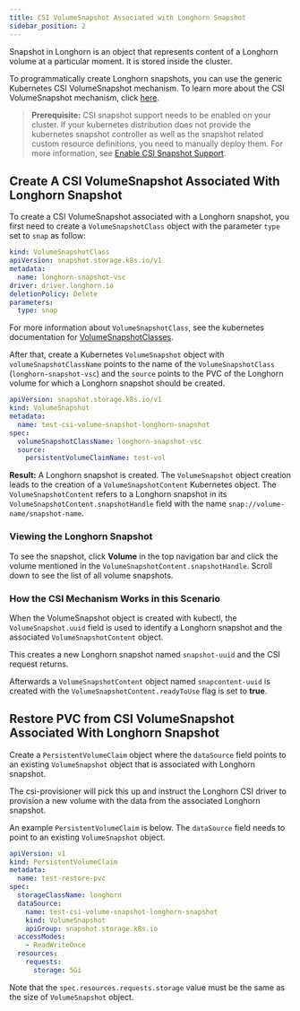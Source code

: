 ```yaml
---
title: CSI VolumeSnapshot Associated with Longhorn Snapshot
sidebar_position: 2
---
```


Snapshot in Longhorn is an object that represents content of a Longhorn volume at a particular moment. It is stored inside the cluster.

To programmatically create Longhorn snapshots, you can use the generic Kubernetes CSI VolumeSnapshot mechanism. To learn more about the CSI VolumeSnapshot mechanism, click [here](https://kubernetes.io/docs/concepts/storage/volume-snapshots/).

> **Prerequisite:** CSI snapshot support needs to be enabled on your cluster.
> If your kubernetes distribution does not provide the kubernetes snapshot controller
> as well as the snapshot related custom resource definitions, you need to manually deploy them.
> For more information, see [Enable CSI Snapshot Support](../enable-csi-snapshot-support).

## Create A CSI VolumeSnapshot Associated With Longhorn Snapshot

To create a CSI VolumeSnapshot associated with a Longhorn snapshot, you first need to create a `VolumeSnapshotClass` object
with the parameter `type` set to `snap` as follow:
```yaml
kind: VolumeSnapshotClass
apiVersion: snapshot.storage.k8s.io/v1
metadata:
  name: longhorn-snapshot-vsc
driver: driver.longhorn.io
deletionPolicy: Delete
parameters:
  type: snap
```
For more information about `VolumeSnapshotClass`, see the kubernetes documentation for [VolumeSnapshotClasses](https://kubernetes.io/docs/concepts/storage/volume-snapshot-classes/).

After that, create a Kubernetes `VolumeSnapshot` object with `volumeSnapshotClassName` points to the name of the `VolumeSnapshotClass` (`longhorn-snapshot-vsc`) and
the `source` points to the PVC of the Longhorn volume for which a Longhorn snapshot should be created.
```yaml
apiVersion: snapshot.storage.k8s.io/v1
kind: VolumeSnapshot
metadata:
  name: test-csi-volume-snapshot-longhorn-snapshot
spec:
  volumeSnapshotClassName: longhorn-snapshot-vsc
  source:
    persistentVolumeClaimName: test-vol
```

**Result:**
A Longhorn snapshot is created. The `VolumeSnapshot` object creation leads to the creation of a `VolumeSnapshotContent` Kubernetes object.
The `VolumeSnapshotContent` refers to a Longhorn snapshot in its `VolumeSnapshotContent.snapshotHandle` field with the name `snap://volume-name/snapshot-name`.

### Viewing the Longhorn Snapshot

To see the snapshot, click **Volume** in the top navigation bar and click the volume mentioned in the `VolumeSnapshotContent.snapshotHandle`. Scroll down to see the list of all volume snapshots.


### How the CSI Mechanism Works in this Scenario

When the VolumeSnapshot object is created with kubectl, the `VolumeSnapshot.uuid` field is used to identify a Longhorn snapshot and the associated `VolumeSnapshotContent` object.

This creates a new Longhorn snapshot named `snapshot-uuid` and the CSI request returns.

Afterwards a `VolumeSnapshotContent` object named `snapcontent-uuid` is created with the `VolumeSnapshotContent.readyToUse` flag is set to **true**.


## Restore PVC from CSI VolumeSnapshot Associated With Longhorn Snapshot
Create a `PersistentVolumeClaim` object where the `dataSource` field points to an existing `VolumeSnapshot` object that is associated with Longhorn snapshot.

The csi-provisioner will pick this up and instruct the Longhorn CSI driver to provision a new volume with the data from the associated Longhorn snapshot.

An example `PersistentVolumeClaim` is below. The `dataSource` field needs to point to an existing `VolumeSnapshot` object.

```yaml
apiVersion: v1
kind: PersistentVolumeClaim
metadata:
  name: test-restore-pvc
spec:
  storageClassName: longhorn
  dataSource:
    name: test-csi-volume-snapshot-longhorn-snapshot
    kind: VolumeSnapshot
    apiGroup: snapshot.storage.k8s.io
  accessModes:
    - ReadWriteOnce
  resources:
    requests:
      storage: 5Gi
```
Note that the `spec.resources.requests.storage` value must be the same as the size of `VolumeSnapshot` object.
